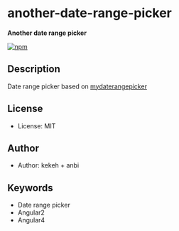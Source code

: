# another-date-range-picker

**Another date range picker**

[![npm](https://img.shields.io/npm/v/another-date-range-picker.svg?maxAge=2592000?style=flat-square)](https://www.npmjs.com/package/another-date-range-picker)

## Description
Date range picker based on [mydaterangepicker](https://kekeh.github.io/mydaterangepicker/)



## License
* License: MIT

## Author
* Author: kekeh + anbi

## Keywords
* Date range picker
* Angular2
* Angular4
